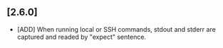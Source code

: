 
## [2.6.0]

- [ADD] When running local or SSH commands, stdout and stderr are captured and readed by "expect" sentence.
